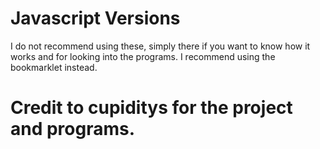 # Javascript Versions

I do not recommend using these, simply there if you want to know how it works and for looking into the programs. I recommend using the bookmarklet instead.

# Credit to cupiditys for the project and programs.
